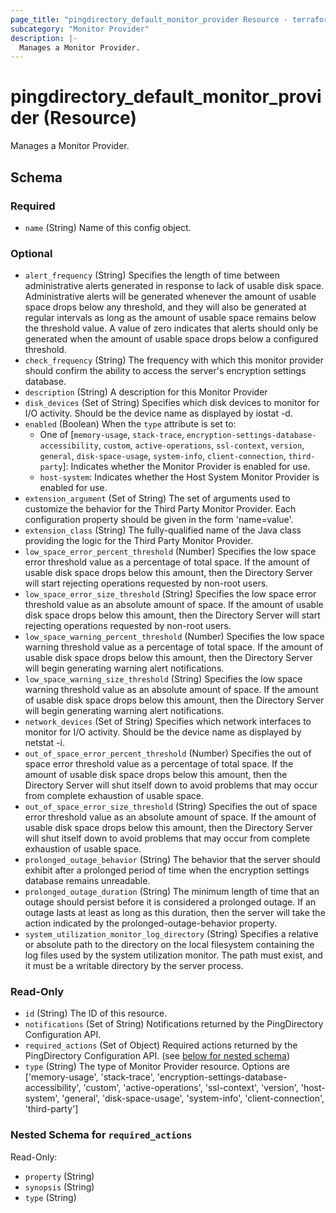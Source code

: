 ```yaml
---
page_title: "pingdirectory_default_monitor_provider Resource - terraform-provider-pingdirectory"
subcategory: "Monitor Provider"
description: |-
  Manages a Monitor Provider.
---
```


# pingdirectory_default_monitor_provider (Resource)

Manages a Monitor Provider.



<!-- schema generated by tfplugindocs -->
## Schema

### Required

- `name` (String) Name of this config object.

### Optional

- `alert_frequency` (String) Specifies the length of time between administrative alerts generated in response to lack of usable disk space. Administrative alerts will be generated whenever the amount of usable space drops below any threshold, and they will also be generated at regular intervals as long as the amount of usable space remains below the threshold value. A value of zero indicates that alerts should only be generated when the amount of usable space drops below a configured threshold.
- `check_frequency` (String) The frequency with which this monitor provider should confirm the ability to access the server's encryption settings database.
- `description` (String) A description for this Monitor Provider
- `disk_devices` (Set of String) Specifies which disk devices to monitor for I/O activity. Should be the device name as displayed by iostat -d.
- `enabled` (Boolean) When the `type` attribute is set to:
  - One of [`memory-usage`, `stack-trace`, `encryption-settings-database-accessibility`, `custom`, `active-operations`, `ssl-context`, `version`, `general`, `disk-space-usage`, `system-info`, `client-connection`, `third-party`]: Indicates whether the Monitor Provider is enabled for use.
  - `host-system`: Indicates whether the Host System Monitor Provider is enabled for use.
- `extension_argument` (Set of String) The set of arguments used to customize the behavior for the Third Party Monitor Provider. Each configuration property should be given in the form 'name=value'.
- `extension_class` (String) The fully-qualified name of the Java class providing the logic for the Third Party Monitor Provider.
- `low_space_error_percent_threshold` (Number) Specifies the low space error threshold value as a percentage of total space. If the amount of usable disk space drops below this amount, then the Directory Server will start rejecting operations requested by non-root users.
- `low_space_error_size_threshold` (String) Specifies the low space error threshold value as an absolute amount of space. If the amount of usable disk space drops below this amount, then the Directory Server will start rejecting operations requested by non-root users.
- `low_space_warning_percent_threshold` (Number) Specifies the low space warning threshold value as a percentage of total space. If the amount of usable disk space drops below this amount, then the Directory Server will begin generating warning alert notifications.
- `low_space_warning_size_threshold` (String) Specifies the low space warning threshold value as an absolute amount of space. If the amount of usable disk space drops below this amount, then the Directory Server will begin generating warning alert notifications.
- `network_devices` (Set of String) Specifies which network interfaces to monitor for I/O activity. Should be the device name as displayed by netstat -i.
- `out_of_space_error_percent_threshold` (Number) Specifies the out of space error threshold value as a percentage of total space. If the amount of usable disk space drops below this amount, then the Directory Server will shut itself down to avoid problems that may occur from complete exhaustion of usable space.
- `out_of_space_error_size_threshold` (String) Specifies the out of space error threshold value as an absolute amount of space. If the amount of usable disk space drops below this amount, then the Directory Server will shut itself down to avoid problems that may occur from complete exhaustion of usable space.
- `prolonged_outage_behavior` (String) The behavior that the server should exhibit after a prolonged period of time when the encryption settings database remains unreadable.
- `prolonged_outage_duration` (String) The minimum length of time that an outage should persist before it is considered a prolonged outage. If an outage lasts at least as long as this duration, then the server will take the action indicated by the prolonged-outage-behavior property.
- `system_utilization_monitor_log_directory` (String) Specifies a relative or absolute path to the directory on the local filesystem containing the log files used by the system utilization monitor. The path must exist, and it must be a writable directory by the server process.

### Read-Only

- `id` (String) The ID of this resource.
- `notifications` (Set of String) Notifications returned by the PingDirectory Configuration API.
- `required_actions` (Set of Object) Required actions returned by the PingDirectory Configuration API. (see [below for nested schema](#nestedatt--required_actions))
- `type` (String) The type of Monitor Provider resource. Options are ['memory-usage', 'stack-trace', 'encryption-settings-database-accessibility', 'custom', 'active-operations', 'ssl-context', 'version', 'host-system', 'general', 'disk-space-usage', 'system-info', 'client-connection', 'third-party']

<a id="nestedatt--required_actions"></a>
### Nested Schema for `required_actions`

Read-Only:

- `property` (String)
- `synopsis` (String)
- `type` (String)



